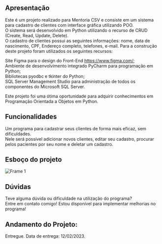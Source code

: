 ## Apresentação
Este é um projeto realizado para Mentoria CSV e consiste em um sistema para cadastro de clientes com interface gráfica utilizando POO.<br>
O sistema será desenvolvido em Python utilizando o recurso de CRUD (Create, Read, Update, Delete). <br>
O cadastro de clientes possui as seguintes informações: nome, data de nascimento, CPF, Endereço completo, telefones, e-mail.
Para a construção deste projeto foram utilizados os seguintes recursos:<br>

Site Figma para o design do Front-End https://www.figma.com/; <br>
Ambiente de desenvolvimento integrado PyCharm para programação em Python; <br>
Bibliotecas pyodbc e tkinter do Python; <br>
SQL Server Management Studio para administração de todos os componentes do Microsoft SQL Server.<br>

Este projeto foi uma ótima oportunidade para adquirir conhecimentos em Programação Orientada a Objetos em Python.<br>

## Funcionalidades
Um programa para cadastrar seus clientes de forma mais eficaz, sem dificuldades. <br>
Nele será possível adicionar novos clientes, editar seu cadastro, procurar pelos pacientes por seu nome e deletar um cadastro.

## Esboço do projeto
![Frame 1](https://user-images.githubusercontent.com/109561962/217059170-41f7c3f5-2725-4c56-8346-d577fe00f841.png)

## Dúvidas
Teve alguma dúvida ou dificuldade na utilização do programa?<br>
Entre em contato comigo! Estou disponível para implementar melhorias no programa!<br>

## Andamento do Projeto:
Entregue. Data de entrega: 12/02/2023.
